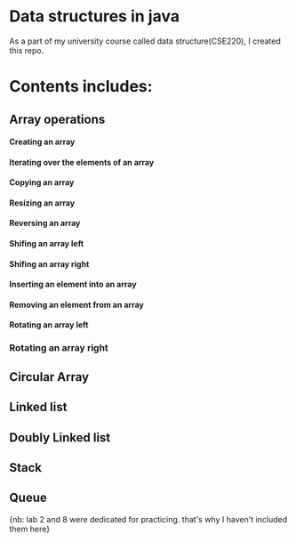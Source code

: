 # Data structures in java

As a part of my university course called data structure(CSE220), I created this repo.   
# Contents includes:
## Array operations
#### Creating an array
#### Iterating over the elements of an array
#### Copying an array
#### Resizing an array
#### Reversing an array
#### Shifing an array left
#### Shifing an array right
#### Inserting an element into an array
#### Removing an element from an array
#### Rotating an array left
### Rotating an array right
## Circular Array
## Linked list
## Doubly Linked list
## Stack
## Queue

{nb: lab 2 and 8 were dedicated for practicing. that's why I haven't included them here}